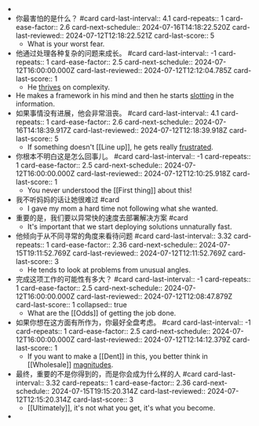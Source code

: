 -
- 你最害怕的是什么？ #card
  card-last-interval:: 4.1
  card-repeats:: 1
  card-ease-factor:: 2.6
  card-next-schedule:: 2024-07-16T14:18:22.520Z
  card-last-reviewed:: 2024-07-12T12:18:22.521Z
  card-last-score:: 5
	- What is your worst fear.
- 他通过处理各种复杂的问题来成长。 #card
  card-last-interval:: -1
  card-repeats:: 1
  card-ease-factor:: 2.5
  card-next-schedule:: 2024-07-12T16:00:00.000Z
  card-last-reviewed:: 2024-07-12T12:12:04.785Z
  card-last-score:: 1
	- He [thrives]([[Thrive]]) on complexity.
- He makes a framework in his mind and then he starts [slotting]([[Slot]]) in the information.
- 如果事情没有进展，他会非常沮丧。 #card
  card-last-interval:: 4.1
  card-repeats:: 1
  card-ease-factor:: 2.6
  card-next-schedule:: 2024-07-16T14:18:39.917Z
  card-last-reviewed:: 2024-07-12T12:18:39.918Z
  card-last-score:: 5
	- If something doesn't [[Line up]], he gets really [frustrated]([[Frustrate]]).
- 你根本不明白这是怎么回事儿。 #card
  card-last-interval:: -1
  card-repeats:: 1
  card-ease-factor:: 2.5
  card-next-schedule:: 2024-07-12T16:00:00.000Z
  card-last-reviewed:: 2024-07-12T12:10:25.918Z
  card-last-score:: 1
	- You never understood the [[First thing]] about this!
- 我不听妈妈的话让她很难过 #card
	- I gave my mom a hard time not following what she wanted.
- 重要的是，我们要以异常快的速度去部署解决方案 #card
	- It's important that we start deploying solutions unnaturally fast.
- 他倾向于从不同寻常的角度来看待问题 #card
  card-last-interval:: 3.32
  card-repeats:: 1
  card-ease-factor:: 2.36
  card-next-schedule:: 2024-07-15T19:11:52.769Z
  card-last-reviewed:: 2024-07-12T12:11:52.769Z
  card-last-score:: 3
	- He tends to look at problems from unusual angles.
- 完成这项工作的可能性有多大？ #card
  card-last-interval:: -1
  card-repeats:: 1
  card-ease-factor:: 2.5
  card-next-schedule:: 2024-07-12T16:00:00.000Z
  card-last-reviewed:: 2024-07-12T12:08:47.879Z
  card-last-score:: 1
  collapsed:: true
	- What are the [[Odds]] of getting the job done.
- 如果你想在这方面有所作为，你最好全盘考虑。 #card
  card-last-interval:: -1
  card-repeats:: 1
  card-ease-factor:: 2.5
  card-next-schedule:: 2024-07-12T16:00:00.000Z
  card-last-reviewed:: 2024-07-12T12:14:12.379Z
  card-last-score:: 1
	- If you want to make a [[Dent]] in this, you better think in [[Wholesale]] [magnitudes]([[Magnitude]]).
- 最终，重要的不是你得到的，而是你会成为什么样的人 #card
  card-last-interval:: 3.32
  card-repeats:: 1
  card-ease-factor:: 2.36
  card-next-schedule:: 2024-07-15T19:15:20.314Z
  card-last-reviewed:: 2024-07-12T12:15:20.314Z
  card-last-score:: 3
	- [[Ultimately]], it's not what you get, it's what you become.
-